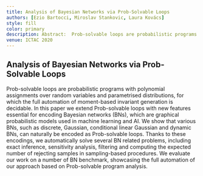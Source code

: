 ```yaml
---
title: Analysis of Bayesian Networks via Prob-Solvable Loops
authors: [Ezio Bartocci, Miroslav Stankovic, Laura Kovács]
style: fill
color: primary
description: Abstract:	Prob-solvable loops are probabilistic programs with polynomial assignments over random variables and parametrised distributions, for which the full automation of moment-based invariant generation is decidable. In this paper we extend Prob-solvable loops with new features essential for encoding Bayesian networks (BNs), which are graphical probabilistic models used in machine learning and AI. We show that various BNs, such as discrete, Gaussian, conditional linear Gaussian and dynamic BNs, can naturally be encoded as Prob-solvable loops. Thanks to these encodings, we automatically solve several BN related problems, including exact inference, sensitivity analysis, filtering and computing the expected number of rejecting samples in sampling-based procedures. We evaluate our work on a number of BN benchmark, showcasing the full automation of our approach based on Prob-solvable program analysis.
venue: ICTAC 2020
---
```


## Analysis of Bayesian Networks via Prob-Solvable Loops

Prob-solvable loops are probabilistic programs with polynomial assignments over random variables and parametrised distributions, for which the full automation of moment-based invariant generation is decidable. In this paper we extend Prob-solvable loops with new features essential for encoding Bayesian networks (BNs), which are graphical probabilistic models used in machine learning and AI. We show that various BNs, such as discrete, Gaussian, conditional linear Gaussian and dynamic BNs, can naturally be encoded as Prob-solvable loops. Thanks to these encodings, we automatically solve several BN related problems, including exact inference, sensitivity analysis, filtering and computing the expected number of rejecting samples in sampling-based procedures. We evaluate our work on a number of BN benchmark, showcasing the full automation of our approach based on Prob-solvable program analysis.

